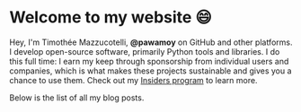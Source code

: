 

# Welcome to my website :smile:

Hey, I'm Timothée Mazzucotelli, **@pawamoy** on GitHub and other platforms.
I develop open-source software, primarily Python tools and libraries.
I do this full time: I earn my keep through sponsorship from individual users and companies,
which is what makes these projects sustainable and gives you a chance to use them.
Check out my [Insiders program](insiders.md) to learn more.

Below is the list of all my blog posts.

<style>
@media only screen and (min-width: 1220px) {
    .md-nav__list {
        display: none;
    }
}
</style>